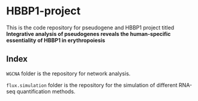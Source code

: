 # HBBP1-project
This is the code repository for pseudogene and HBBP1 project titled **Integrative analysis of pseudogenes reveals the human-specific essentiality of HBBP1 in erythropoiesis**


## Index
`WGCNA` folder is the repository for network analysis.

`flux.simulation` folder is the repository for the simulation of different RNA-seq quantification methods. 
